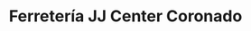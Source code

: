 ---
title: "Ferretería JJ Center Coronado"
url: /coronado/ferreteria-jj-center-coronado/
shop: Eisenwaren
---